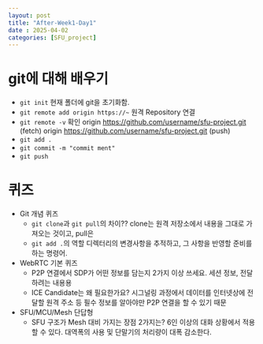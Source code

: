 ```yaml
---
layout: post
title: "After-Week1-Day1"
date : 2025-04-02
categories: [SFU_project]
---
```

# git에 대해 배우기
- `git init`
  현재 폴더에 git을 초기화함.
- `git remote add origin https://~`
  원격 Repository 연결
- `git remote -v`
  확인
  origin  https://github.com/username/sfu-project.git (fetch)
  origin  https://github.com/username/sfu-project.git (push)
- `git add .`
- `git commit -m "commit ment"`
- `git push`

# 퀴즈
- Git 개념 퀴즈
  - `git clone`과 `git pull`의 차이??
    clone는 원격 저장소에서 내용을 그대로 가져오는 것이고, pull은
  - `git add .`의 역할
    디렉터리의 변경사항을 추적하고, 그 사항을 반영할 준비를 하는 명령어.
- WebRTC 기본 퀴즈
  - P2P 연결에서 SDP가 어떤 정보를 담는지 2가지 이상 쓰세요.
    세션 정보, 전달하려는 내용용
  - ICE Candidate는 왜 필요한가요?
    시그널링 과정에서 데이터를 인터넷상에 전달할 원격 주소 등 필수 정보를 알아야만 P2P 연결을 할 수 있기 때문
- SFU/MCU/Mesh 단답형
  - SFU 구조가 Mesh 대비 가지는 장점 2가지는?
    6인 이상의 대화 상황에서 적용할 수 있다.
    대역폭의 사용 및 단말기의 처리량이 대폭 감소한다.
